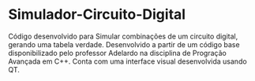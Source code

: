 # Simulador-Circuito-Digital
Código desenvolvido para Simular combinações de um circuito digital, gerando uma tabela verdade.
Desenvolvido a partir de um código base disponibilizado pelo professor Adelardo na disciplina de Progração Avançada em C++.
Conta com uma interface visual desenvolvida usando QT.

